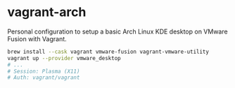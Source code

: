 # vagrant-arch

Personal configuration to setup a basic Arch Linux KDE desktop on VMware Fusion with Vagrant.

```sh
brew install --cask vagrant vmware-fusion vagrant-vmware-utility
vagrant up --provider vmware_desktop
# ...
# Session: Plasma (X11)
# Auth: vagrant/vagrant
```
